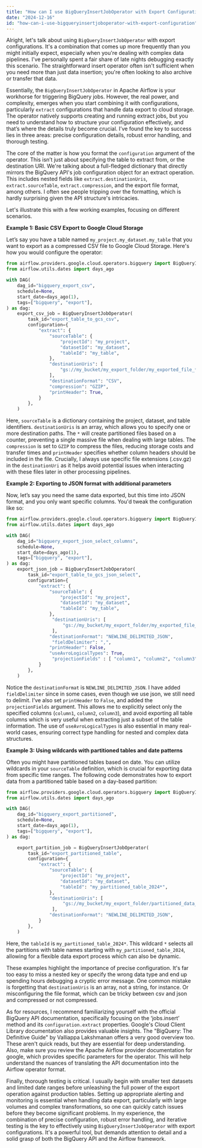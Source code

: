 ```yaml
---
title: "How can I use BigQueryInsertJobOperator with Export Configuration?"
date: "2024-12-16"
id: "how-can-i-use-bigqueryinsertjoboperator-with-export-configuration"
---
```


Alright, let's talk about using `BigQueryInsertJobOperator` with export configurations. It's a combination that comes up more frequently than you might initially expect, especially when you're dealing with complex data pipelines. I've personally spent a fair share of late nights debugging exactly this scenario. The straightforward insert operator often isn't sufficient when you need more than just data insertion; you're often looking to also archive or transfer that data.

Essentially, the `BigQueryInsertJobOperator` in Apache Airflow is your workhorse for triggering BigQuery jobs. However, the real power, and complexity, emerges when you start combining it with configurations, particularly `extract` configurations that handle data export to cloud storage. The operator natively supports creating and running extract jobs, but you need to understand how to structure your configuration effectively, and that’s where the details truly become crucial. I’ve found the key to success lies in three areas: precise configuration details, robust error handling, and thorough testing.

The core of the matter is how you format the `configuration` argument of the operator. This isn’t just about specifying the table to extract from, or the destination URI. We're talking about a full-fledged dictionary that directly mirrors the BigQuery API's job configuration object for an extract operation. This includes nested fields like `extract.destinationUris`, `extract.sourceTable`, `extract.compression`, and the export file format, among others. I often see people tripping over the formatting, which is hardly surprising given the API structure's intricacies.

Let's illustrate this with a few working examples, focusing on different scenarios.

**Example 1: Basic CSV Export to Google Cloud Storage**

Let’s say you have a table named `my_project.my_dataset.my_table` that you want to export as a compressed CSV file to Google Cloud Storage. Here's how you would configure the operator:

```python
from airflow.providers.google.cloud.operators.bigquery import BigQueryInsertJobOperator
from airflow.utils.dates import days_ago

with DAG(
    dag_id="bigquery_export_csv",
    schedule=None,
    start_date=days_ago(1),
    tags=["bigquery", "export"],
) as dag:
    export_csv_job = BigQueryInsertJobOperator(
        task_id="export_table_to_gcs_csv",
        configuration={
            "extract": {
                "sourceTable": {
                    "projectId": "my_project",
                    "datasetId": "my_dataset",
                    "tableId": "my_table",
                },
                "destinationUris": [
                    "gs://my_bucket/my_export_folder/my_exported_file_*.csv.gz"
                ],
                "destinationFormat": "CSV",
                "compression": "GZIP",
                "printHeader": True,
            }
        },
    )

```

Here, `sourceTable` is a dictionary containing the project, dataset, and table identifiers. `destinationUris` is an array, which allows you to specify one or more destination paths. The `*` will create partitioned files based on a counter, preventing a single massive file when dealing with large tables. The `compression` is set to `GZIP` to compress the files, reducing storage costs and transfer times and `printHeader` specifies whether column headers should be included in the file. Crucially, I always use specific file extensions (.csv.gz) in the `destinationUri` as it helps avoid potential issues when interacting with these files later in other processing pipelines.

**Example 2: Exporting to JSON format with additional parameters**

Now, let’s say you need the same data exported, but this time into JSON format, and you only want specific columns. You'd tweak the configuration like so:

```python
from airflow.providers.google.cloud.operators.bigquery import BigQueryInsertJobOperator
from airflow.utils.dates import days_ago

with DAG(
    dag_id="bigquery_export_json_select_columns",
    schedule=None,
    start_date=days_ago(1),
    tags=["bigquery", "export"],
) as dag:
    export_json_job = BigQueryInsertJobOperator(
        task_id="export_table_to_gcs_json_select",
        configuration={
            "extract": {
                "sourceTable": {
                    "projectId": "my_project",
                    "datasetId": "my_dataset",
                    "tableId": "my_table",
                },
                 "destinationUris": [
                     "gs://my_bucket/my_export_folder/my_exported_file_*.json"
                 ],
                "destinationFormat": "NEWLINE_DELIMITED_JSON",
                 "fieldDelimiter": ",",
                "printHeader": False,
                "useAvroLogicalTypes": True,
                 "projectionFields" : [ "column1", "column2", "column3" ]
            }
        },
    )
```

Notice the `destinationFormat` is `NEWLINE_DELIMITED_JSON`. I have added `fieldDelimiter` since in some cases, even though we use json, we still need to delimit. I’ve also set `printHeader` to `False`, and added the `projectionFields` argument. This allows me to explicitly select only the specified columns (`column1`, `column2`, `column3`), and avoid exporting all table columns which is very useful when extracting just a subset of the table information. The use of  `useAvroLogicalTypes` is also essential in many real-world cases, ensuring correct type handling for nested and complex data structures.

**Example 3: Using wildcards with partitioned tables and date patterns**

Often you might have partitioned tables based on date. You can utilize wildcards in your `sourceTable` definition, which is crucial for exporting data from specific time ranges. The following code demonstrates how to export data from a partitioned table based on a day-based partition:

```python
from airflow.providers.google.cloud.operators.bigquery import BigQueryInsertJobOperator
from airflow.utils.dates import days_ago

with DAG(
    dag_id="bigquery_export_partitioned",
    schedule=None,
    start_date=days_ago(1),
    tags=["bigquery", "export"],
) as dag:

    export_partition_job = BigQueryInsertJobOperator(
        task_id="export_partitioned_table",
        configuration={
            "extract": {
                "sourceTable": {
                    "projectId": "my_project",
                    "datasetId": "my_dataset",
                    "tableId": "my_partitioned_table_2024*",
                },
                "destinationUris": [
                     "gs://my_bucket/my_export_folder/partitioned_data_*.json"
                 ],
                "destinationFormat": "NEWLINE_DELIMITED_JSON",
            }
        },
    )
```
Here, the `tableId` is `my_partitioned_table_2024*`. This wildcard `*` selects all the partitions with table names starting with `my_partitioned_table_2024`, allowing for a flexible data export process which can also be dynamic.

These examples highlight the importance of precise configuration. It's far too easy to miss a nested key or specify the wrong data type and end up spending hours debugging a cryptic error message. One common mistake is forgetting that `destinationUris` is an array, not a string, for instance. Or misconfiguring the file format, which can be tricky between csv and json and compressed or not compressed.

As for resources, I recommend familiarizing yourself with the official BigQuery API documentation, specifically focusing on the ‘jobs.insert’ method and its `configuration.extract` properties. Google's Cloud Client Library documentation also provides valuable insights. The "BigQuery: The Definitive Guide" by Valliappa Lakshmanan offers a very good overview too. These aren't quick reads, but they are essential for deep understanding. Also, make sure you review the Apache Airflow provider documentation for google, which provides specific parameters for the operator. This will help understand the nuances of translating the API documentation into the Airflow operator format.

Finally, thorough testing is critical. I usually begin with smaller test datasets and limited date ranges before unleashing the full power of the export operation against production tables. Setting up appropriate alerting and monitoring is essential when handling data export, particularly with large volumes and complex transformations, so one can quickly catch issues before they become significant problems. In my experience, the combination of precise configuration, robust error handling, and iterative testing is the key to effectively using `BigQueryInsertJobOperator` with export configurations. It's a powerful tool, but demands attention to detail and a solid grasp of both the BigQuery API and the Airflow framework.
